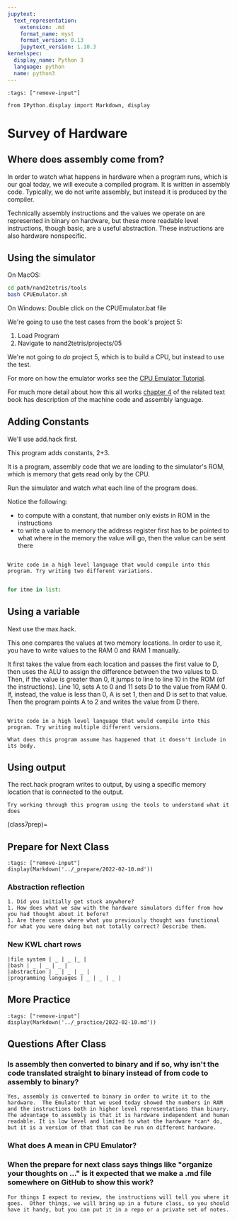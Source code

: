 ```yaml
---
jupytext:
  text_representation:
    extension: .md
    format_name: myst
    format_version: 0.13
    jupytext_version: 1.10.3
kernelspec:
  display_name: Python 3
  language: python
  name: python3
---
```



```{code-cell} ipython3
:tags: ["remove-input"]

from IPython.display import Markdown, display
```

# Survey of Hardware


## Where does assembly come from?

In order to watch what happens in hardware when a program runs, which is our goal today, we will execute a compiled program. It is written in assembly code.  Typically, we do not write assembly, but instead it is produced by the compiler.  

Technically assembly instructions and the values we operate on are represented in binary on hardware, but these more readable level instructions, though basic, are a useful abstraction.  These instructions are also hardware nonspecific.  


## Using the simulator

On MacOS:

```bash
cd path/nand2tetris/tools
bash CPUEmulator.sh
```

On Windows:
Double click on the CPUEmulator.bat file


We're going to use the test cases from the book's project 5:

1. Load Program
1. Navigate to nand2tetris/projects/05

We're not going to *do* project 5, which is to build a CPU, but instead to use the test.

For more on how the emulator works see the [CPU Emulator Tutorial](https://www.nand2tetris.org/_files/ugd/44046b_24b3a15aa628404fbf6dacd86d7da3af.pdf).

For much more detail about how this all works [chapter 4](https://www.nand2tetris.org/_files/ugd/44046b_d70026d8c1424487a451eaba3e372132.pdf) of the related text book has description of the machine code and assembly language.



## Adding Constants

We'll use add.hack first.  

This program adds constants, 2+3.  

It is a program, assembly code that we are loading to the simulator's ROM, which is memory that gets read only by the CPU.  

Run the simulator and watch what each line of the program does.  

Notice the following:
- to compute with a constant, that number only exists in ROM in the instructions
- to write a value to memory the address register first has to be pointed to what where in the memory the value will go, then the value can be sent there


```{admonition} Try it yourself

Write code in a high level language that would compile into this program. Try writing two different variations.
```


```python

for itme in list:

```


## Using a variable

Next use the max.hack.  

This one compares the values at two memory locations. In order to use it, you have to write values to the RAM 0 and RAM 1 manually.  

It first takes the value from each location and passes the first value to D, then uses the ALU to assign the difference between the two values to D. Then, if the value is greater than 0, it jumps to line to line 10 in the ROM (of the instructions). Line 10, sets A to 0 and 11 sets D to the value from RAM 0. If, instead, the value is less than 0, A is set 1, then and D is set to that value. Then the program points A to 2 and writes the value from D there.



```{admonition} Try it yourself

Write code in a high level language that would compile into this program. Try writing multiple different versions.

What does this program assume has happened that it doesn't include in its body.
```


## Using output

The rect.hack program writes to output, by using a specific memory location that is connected to the output.

```{admonition} Try it yourself
Try working through this program using the tools to understand what it does
```

(class7prep)=
## Prepare for Next Class

```{code-cell} ipython3
:tags: ["remove-input"]
display(Markdown('../_prepare/2022-02-10.md'))
```


### Abstraction reflection

```
1. Did you initially get stuck anywhere?
1. How does what we saw with the hardware simulators differ from how you had thought about it before?
1. Are there cases where what you previously thought was functional for what you were doing but not totally correct? Describe them.
```


### New KWL chart rows

```
|file system | _ | _ |_ |
|bash | _ | _ | _ |
|abstraction | _ | _ | _ |
|programming languages | _ | _ | _ |
```



## More Practice


```{code-cell} ipython3
:tags: ["remove-input"]
display(Markdown('../_practice/2022-02-10.md'))
```



## Questions After Class


### Is assembly then converted to binary and if so, why isn't the code translated straight to binary instead of from code to assembly to binary?
```{toggle}
Yes, assembly is converted to binary in order to write it to the hardware.  The Emulator that we used today showed the numbers in RAM and the instructions both in higher level representations than binary.  The advantage to assembly is that it is hardware independent and human readable. It is low level and limited to what the hardware *can* do, but it is a version of that that can be run on different hardware.
```

### What does A mean in CPU Emulator?


### When the prepare for next class says things like "organize your thoughts on ..." is it expected that we make a .md file somewhere on GitHub to show this work?
```{toggle}
For things I expect to review, the instructions will tell you where it goes.  Other things, we will bring up in a future class, so you should have it handy, but you can put it in a repo or a private set of notes.
```
